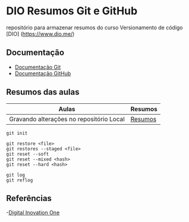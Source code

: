 # DIO Resumos Git e GitHub
repositório para armazenar resumos do curso Versionamento de código [DIO] (https://www.dio.me/)

## Documentação
- [Documentação Git](https://git-scm.com/doc)
- [Documentação GitHub](https://doc.github.com/)

## Resumos das aulas 
| Aulas | Resumos |
|------|-------|
| Gravando alterações no repositório Local | [Resumos]() |
```
git init
```

```
git restore <file>
git restores --staged <file>
git reset --soft
git reset --mixed <hash>
git reset --hard <hash>

```

```
git log
git reflog
```




## Referências
-[Digital Inovation One]()
